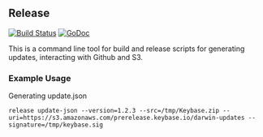 ## Release

[![Build Status](https://github.com/adamwalz/keybase-client/go/release/actions/workflows/ci.yml/badge.svg)](https://github.com/adamwalz/keybase-client/go/release/actions)
[![GoDoc](https://godoc.org/github.com/adamwalz/keybase-client/go/release?status.svg)](https://godoc.org/github.com/adamwalz/keybase-client/go/release)

This is a command line tool for build and release scripts for generating updates, interacting with Github and S3.

### Example Usage

Generating update.json

```
release update-json --version=1.2.3 --src=/tmp/Keybase.zip --uri=https://s3.amazonaws.com/prerelease.keybase.io/darwin-updates --signature=/tmp/keybase.sig
```
